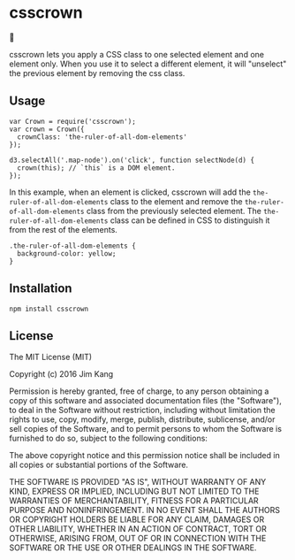 csscrown
======

👑

csscrown lets you apply a CSS class to one selected element and one element only. When you use it to select a different element, it will "unselect" the previous element by removing the css class.

Usage
-----

    var Crown = require('csscrown');
    var crown = Crown({
      crownClass: 'the-ruler-of-all-dom-elements'
    });

    d3.selectAll('.map-node').on('click', function selectNode(d) {
      crown(this); // `this` is a DOM element.
    });

In this example, when an element is clicked, csscrown will add the `the-ruler-of-all-dom-elements` class to the element and remove the `the-ruler-of-all-dom-elements` class from the previously selected element. The `the-ruler-of-all-dom-elements` class can be defined in CSS to distinguish it from the rest of the elements.

    .the-ruler-of-all-dom-elements {
      background-color: yellow;
    }

Installation
------------

    npm install csscrown

License
-------

The MIT License (MIT)

Copyright (c) 2016 Jim Kang

Permission is hereby granted, free of charge, to any person obtaining a copy
of this software and associated documentation files (the "Software"), to deal
in the Software without restriction, including without limitation the rights
to use, copy, modify, merge, publish, distribute, sublicense, and/or sell
copies of the Software, and to permit persons to whom the Software is
furnished to do so, subject to the following conditions:

The above copyright notice and this permission notice shall be included in
all copies or substantial portions of the Software.

THE SOFTWARE IS PROVIDED "AS IS", WITHOUT WARRANTY OF ANY KIND, EXPRESS OR
IMPLIED, INCLUDING BUT NOT LIMITED TO THE WARRANTIES OF MERCHANTABILITY,
FITNESS FOR A PARTICULAR PURPOSE AND NONINFRINGEMENT. IN NO EVENT SHALL THE
AUTHORS OR COPYRIGHT HOLDERS BE LIABLE FOR ANY CLAIM, DAMAGES OR OTHER
LIABILITY, WHETHER IN AN ACTION OF CONTRACT, TORT OR OTHERWISE, ARISING FROM,
OUT OF OR IN CONNECTION WITH THE SOFTWARE OR THE USE OR OTHER DEALINGS IN
THE SOFTWARE.
